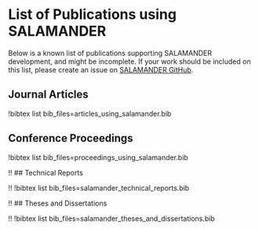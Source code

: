 # List of Publications using SALAMANDER

Below is a known list of publications supporting SALAMANDER development, and might be incomplete. If
your work should be included on this list, please create an issue on
[SALAMANDER GitHub](https://github.com/idaholab/salamander/issues).

## Journal Articles

!bibtex list bib_files=articles_using_salamander.bib

## Conference Proceedings

!bibtex list bib_files=proceedings_using_salamander.bib

!! ## Technical Reports

!! !bibtex list bib_files=salamander_technical_reports.bib

!! ## Theses and Dissertations

!! !bibtex list bib_files=salamander_theses_and_dissertations.bib
